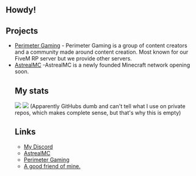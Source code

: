 ## Howdy!

<h2>Projects</h2>
<ul>
  <li><a href="https://perimetergaming.com/"> Perimeter Gaming</a> - Perimeter Gaming is a group of content creators and a community made around content creation. Most known for our FiveM RP server but we provide other servers.</li>
  <li><a href="https://discord.gg/hmmrB7hrvt">AstrealMC</a> -AstrealMC is a newly founded Minecraft network opening soon.


<h2>My stats</h2>
<img src="https://github-readme-stats.vercel.app/api?username=Hakkodevelopment&show_icons=true&theme=tokyonight">
<img src="https://github-readme-stats.vercel.app/api/top-langs/?username=Hakkodevelopment&theme=tokyonight&layout=compact">
(Apparently GitHubs dumb and can't tell what I use on private repos, which makes complete sense, but that's why this is empty)
<h2>Links</h2>
<ul>
  <li><a href="https://discord.gg/3XuvrhfKgK">My Discord</a></li>
  <li><a href="https://discord.gg/hmmrB7hrvt">AstrealMC</a></li>
  <li><a href="https://discord.gg/AYb3Un6">Perimeter Gaming</a></li>
  <li><a href="https://youtube.com/maxmov">A good friend of mine.</a></li>
</ul>
